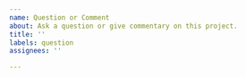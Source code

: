 ```yaml
---
name: Question or Comment
about: Ask a question or give commentary on this project.
title: ''
labels: question
assignees: ''

---
```



